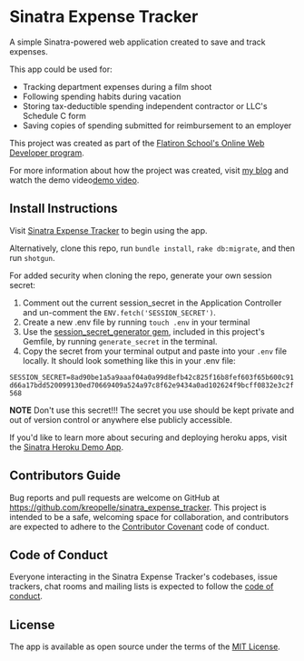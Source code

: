 # Sinatra Expense Tracker

A simple Sinatra-powered web application created to save and track expenses.

This app could be used for:
* Tracking department expenses during a film shoot
* Following spending habits during vacation
* Storing tax-deductible spending independent contractor or LLC's Schedule C form
* Saving copies of spending submitted for reimbursement to an employer

This project was created as part of the [Flatiron School's Online Web Developer program](https://flatiron-school.com).

For more information about how the project was created, visit [my blog](https://kreopelle.github.io/embrace_the_process_my_sinatra_project) and watch the demo video[demo video](https://youtu.be/AeZnK6YvvwI).

## Install Instructions

Visit [Sinatra Expense Tracker](https://sinatra-expense-tracker.herokuapp.com/) to begin using the app.

Alternatively, clone this repo, run `bundle install`, `rake db:migrate`, and then run `shotgun`.

For added security when cloning the repo, generate your own session secret:

1. Comment out the current session_secret in the Application Controller and un-comment the `ENV.fetch('SESSION_SECRET')`.
2. Create a new .env file by running `touch .env` in your terminal
3. Use the [session_secret_generator gem](https://github.com/DakotaLMartinez/session_secret_generator), included in this project's Gemfile, by running `generate_secret` in the terminal.
4. Copy the secret from your terminal output and paste into your `.env` file locally. It should look something like this in your .env file:

`SESSION_SECRET=8ad90be1a5a9aaaf04a0a99d8efb42c825f16b8fef603f65b600c91d66a17bdd520099130ed70669409a524a97c8f62e9434a0ad102624f9bcff0832e3c2f568`

**NOTE** Don't use this secret!!! The secret you use should be kept private and out of version control or anywhere else publicly accessible.

If you'd like to learn more about securing and deploying heroku apps, visit the [Sinatra Heroku Demo App](https://github.com/dakotalmartinez/sinatra-heroku-demo).

## Contributors Guide

Bug reports and pull requests are welcome on GitHub at https://github.com/kreopelle/sinatra_expense_tracker. This project is intended to be a safe, welcoming space for collaboration, and contributors are expected to adhere to the [Contributor Covenant](http://contributor-covenant.org) code of conduct.

## Code of Conduct

Everyone interacting in the Sinatra Expense Tracker's codebases, issue trackers, chat rooms and mailing lists is expected to follow the [code of conduct](https://github.com/kreopelle/sinatra_expense_tracker/blob/master/CODE_OF_CONDUCT.md).

## License

The app is available as open source under the terms of the [MIT License](https://opensource.org/licenses/MIT).
